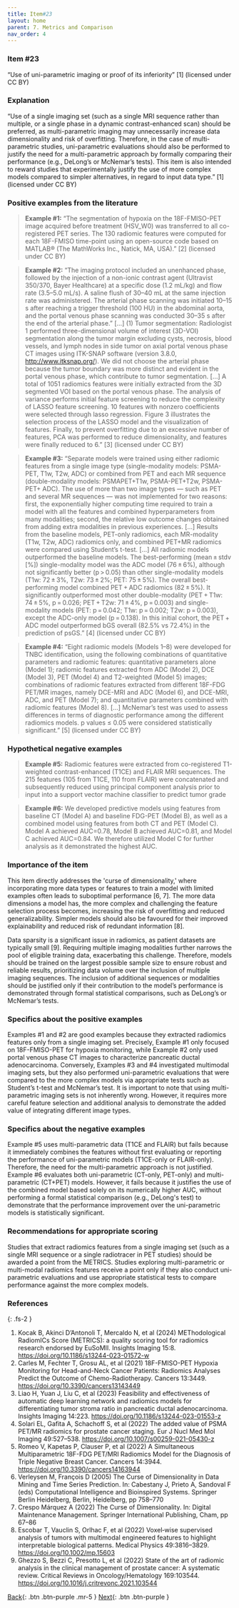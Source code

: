 ```yaml
---
title: Item#23
layout: home
parent: 7. Metrics and Comparison
nav_order: 4
---
```


### Item #23 
“Use of uni-parametric imaging or proof of its inferiority” [1]  (licensed under CC BY)

### Explanation
“Use of a single imaging set (such as a single MRI sequence rather than multiple, or a single phase in a dynamic contrast-enhanced scan) should be preferred, as multi-parametric imaging may unnecessarily increase data dimensionality and risk of overfitting. Therefore, in the case of multi-parametric studies, uni-parametric evaluations should also be performed to justify the need for a multi-parametric approach by formally comparing their performance (e.g., DeLong’s or McNemar’s tests). This item is also intended to reward studies that experimentally justify the use of more complex models compared to simpler alternatives, in regard to input data type.” [1]  (licensed under CC BY)

### Positive examples from the literature
> **Example #1:** “The segmentation of hypoxia on the 18F-FMISO-PET image acquired before treatment (HSV_W0) was transferred to all co-registered PET series. The 130 radiomic features were computed for each 18F-FMISO time-point using an open-source code based on MATLAB® (The MathWorks Inc., Natick, MA, USA).” [2] (licensed under CC BY)

> **Example #2:** “The imaging protocol included an unenhanced phase, followed by the injection of a non-ionic contrast agent (Ultravist 350/370, Bayer Healthcare) at a specific dose (1.2 mL/kg) and flow rate (3.5–5.0 mL/s). A saline flush of 30–40 mL at the same injection rate was administered. The arterial phase scanning was initiated 10–15 s after reaching a trigger threshold (100 HU) in the abdominal aorta, and the portal venous phase scanning was conducted 30–35 s after the end of the arterial phase.” […] (1) Tumor segmentation: Radiologist 1 performed three-dimensional volume of interest (3D-VOI) segmentation along the tumor margin excluding cysts, necrosis, blood vessels, and lymph nodes in side tumor on axial portal venous phase CT images using ITK-SNAP software (version 3.8.0, http://www.itksnap.org/). We did not choose the arterial phase because the tumor boundary was more distinct and evident in the portal venous phase, which contribute to tumor segmentation. […] A total of 1051 radiomics features were initially extracted from the 3D segmented VOI based on the portal venous phase. The analysis of variance performs initial feature screening to reduce the complexity of LASSO feature screening. 10 features with nonzero coefficients were selected through lasso regression. Figure 3 illustrates the selection process of the LASSO model and the visualization of features. Finally, to prevent overfitting due to an excessive number of features, PCA was performed to reduce dimensionality, and features were finally reduced to 6.” [3] (licensed under CC BY)

> **Example #3:** “Separate models were trained using either radiomic features from a single image type (single-modality models: PSMA-PET, T1w, T2w, ADC) or combined from PET and each MR sequence (double-modality models: PSMAPET+T1w, PSMA-PET+T2w, PSMA-PET+ ADC). The use of more than two image types — such as PET and several MR sequences — was not implemented for two reasons: first, the exponentially higher computing time required to train a model with all the features and combined hyperparameters from many modalities; second, the relative low outcome changes obtained from adding extra modalities in previous experiences. […] Results from the baseline models, PET-only radiomics, each MR-modality (T1w, T2w, ADC) radiomics only, and combined PET+MR radiomics were compared using Student’s t-test. […] All radiomic models outperformed the baseline models. The best-performing (mean ± stdv [%]) single-modality model was the ADC model (76 ± 6%), although not significantly better (p > 0.05) than other single-modality models (T1w: 72 ± 3%, T2w: 73 ± 2%; PET: 75 ± 5%). The overall best-performing model combined PET + ADC radiomics (82 ± 5%). It significantly outperformed most other double-modality (PET + T1w: 74 ± 5%, p = 0.026; PET + T2w: 71 ± 4%, p = 0.003) and single-modality models (PET: p = 0.042; T1w: p = 0.002; T2w: p = 0.003), except the ADC-only model (p = 0.138). In this initial cohort, the PET + ADC model outperformed bGS overall (82.5% vs 72.4%) in the prediction of psGS.” [4] (licensed under CC BY)

> **Example #4:** “Eight radiomic models (Models 1–8) were developed for TNBC identification, using the following combinations of quantitative parameters and radiomic features: quantitative parameters alone (Model 1); radiomic features extracted from ADC (Model 2), DCE (Model 3), PET (Model 4) and T2-weighted (Model 5) images; combinations of radiomic features extracted from different 18F-FDG PET/MR images, namely DCE-MRI and ADC (Model 6), and DCE-MRI, ADC, and PET (Model 7); and quantitative parameters combined with radiomic features (Model 8). […] McNemar’s test was used to assess differences in terms of diagnostic performance among the different radiomics models. p values ≤ 0.05 were considered statistically significant.” [5] (licensed under CC BY)

### Hypothetical negative examples
> **Example #5:** Radiomic features were extracted from co-registered T1-weighted contrast-enhanced (T1CE) and FLAIR MRI sequences. The 215 features (105 from T1CE, 110 from FLAIR) were concatenated and subsequently reduced using principal component analysis prior to input into a support vector machine classifier to predict tumor grade

> **Example #6:** We developed predictive models using features from baseline CT (Model A) and baseline FDG-PET (Model B), as well as a combined model using features from both CT and PET (Model C). Model A achieved AUC=0.78, Model B achieved AUC=0.81, and Model C achieved AUC=0.84. We therefore utilized Model C for further analysis as it demonstrated the highest AUC.

### Importance of the item
This item directly addresses the 'curse of dimensionality,' where incorporating more data types or features to train a model with limited examples often leads to suboptimal performance [6, 7]. The more data dimensions a model has, the more complex and challenging the feature selection process becomes, increasing the risk of overfitting and reduced generalizability. Simpler models should also be favoured for their improved explainability and reduced risk of redundant information [8].

Data sparsity is a significant issue in radiomics, as patient datasets are typically small [9]. Requiring multiple imaging modalities further narrows the pool of eligible training data, exacerbating this challenge. Therefore, models should be trained on the largest possible sample size to ensure robust and reliable results, prioritizing data volume over the inclusion of multiple imaging sequences. The inclusion of additional sequences or modalities should be justified only if their contribution to the model’s performance is demonstrated through formal statistical comparisons, such as DeLong’s or McNemar’s tests.
### Specifics about the positive examples
Examples #1 and #2 are good examples because they extracted radiomics features only from a single imaging set. Precisely, Example #1 only focused on 18F-FMISO-PET for hypoxia monitoring, while Example #2 only used portal venous phase CT images to characterize pancreatic ductal adenocarcinoma. Conversely, Examples #3 and #4 investigated multimodal imaging sets, but they also performed uni-parametric evaluations that were compared to the more complex models via appropriate tests such as Student’s t-test and McNemar’s test. It is important to note that using multi-parametric imaging sets is not inherently wrong. However, it requires more careful feature selection and additional analysis to demonstrate the added value of integrating different image types.

### Specifics about the negative examples
Example #5 uses multi-parametric data (T1CE and FLAIR) but fails because it immediately combines the features without first evaluating or reporting the performance of uni-parametric models (T1CE-only or FLAIR-only). Therefore, the need for the multi-parametric approach is not justified. Example #6 evaluates both uni-parametric (CT-only, PET-only) and multi-parametric (CT+PET) models. However, it fails because it justifies the use of the combined model based solely on its numerically higher AUC, without performing a formal statistical comparison (e.g., DeLong's test) to demonstrate that the performance improvement over the uni-parametric models is statistically significant.

### Recommendations for appropriate scoring 
Studies that extract radiomics features from a single imaging set (such as a single MRI sequence or a single radiotracer in PET studies) should be awarded a point from the METRICS. 
Studies exploring multi-parametric or multi-modal radiomics features receive a point only if they also conduct uni-parametric evaluations and use appropriate statistical tests to compare performance against the more complex models.

### References

{: .fs-2 }

1. 	Kocak B, Akinci D’Antonoli T, Mercaldo N, et al (2024) METhodological RadiomICs Score (METRICS): a quality scoring tool for radiomics research endorsed by EuSoMII. Insights Imaging 15:8. https://doi.org/10.1186/s13244-023-01572-w
2. 	Carles M, Fechter T, Grosu AL, et al (2021) 18F-FMISO-PET Hypoxia Monitoring for Head-and-Neck Cancer Patients: Radiomics Analyses Predict the Outcome of Chemo-Radiotherapy. Cancers 13:3449. https://doi.org/10.3390/cancers13143449
3. 	Liao H, Yuan J, Liu C, et al (2023) Feasibility and effectiveness of automatic deep learning network and radiomics models for differentiating tumor stroma ratio in pancreatic ductal adenocarcinoma. Insights Imaging 14:223. https://doi.org/10.1186/s13244-023-01553-z
4. 	Solari EL, Gafita A, Schachoff S, et al (2022) The added value of PSMA PET/MR radiomics for prostate cancer staging. Eur J Nucl Med Mol Imaging 49:527–538. https://doi.org/10.1007/s00259-021-05430-z
5. 	Romeo V, Kapetas P, Clauser P, et al (2022) A Simultaneous Multiparametric 18F-FDG PET/MRI Radiomics Model for the Diagnosis of Triple Negative Breast Cancer. Cancers 14:3944. https://doi.org/10.3390/cancers14163944
6. 	Verleysen M, François D (2005) The Curse of Dimensionality in Data Mining and Time Series Prediction. In: Cabestany J, Prieto A, Sandoval F (eds) Computational Intelligence and Bioinspired Systems. Springer Berlin Heidelberg, Berlin, Heidelberg, pp 758–770
7. 	Crespo Márquez A (2022) The Curse of Dimensionality. In: Digital Maintenance Management. Springer International Publishing, Cham, pp 67–86
8. 	Escobar T, Vauclin S, Orlhac F, et al (2022) Voxel‐wise supervised analysis of tumors with multimodal engineered features to highlight interpretable biological patterns. Medical Physics 49:3816–3829. https://doi.org/10.1002/mp.15603
9. 	Ghezzo S, Bezzi C, Presotto L, et al (2022) State of the art of radiomic analysis in the clinical management of prostate cancer: A systematic review. Critical Reviews in Oncology/Hematology 169:103544. https://doi.org/10.1016/j.critrevonc.2021.103544

[Back](https://radiomic.github.io/METRICS-E3/docs/Metrics%20and%20Comparison%20(Item%2020-25)/Item%2022.html){: .btn .btn-purple  .mr-5  }
[Next](https://radiomic.github.io/METRICS-E3/docs/Metrics%20and%20Comparison%20(Item%2020-25)/Item%2024.html){: .btn .btn-purple   }
